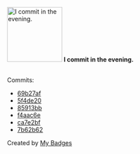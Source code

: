 <img src="https://my-badges.github.io/my-badges/evening-commits.png" alt="I commit in the evening." title="I commit in the evening." width="128">
<strong>I commit in the evening.</strong>
<br><br>

Commits:

- <a href="https://github.com/expr-lang/expr/commit/69b27afae29804c646a7d51f8daaa032becd799d">69b27af</a>
- <a href="https://github.com/expr-lang/expr/commit/5f4de2012b5ae915bc90db0067201b5f90f24e3f">5f4de20</a>
- <a href="https://github.com/webpod/jout/commit/85913bbd35de0612db6a74f0bbdc9732570694be">85913bb</a>
- <a href="https://github.com/antonmedv/fx/commit/f4aac6ec5dfd7d3e632f21dd889ad25c56a0d9fc">f4aac6e</a>
- <a href="https://github.com/antonmedv/fx/commit/ca7e2bf81e70247f97d118e7af26286dc58e1ebf">ca7e2bf</a>
- <a href="https://github.com/antonmedv/fx/commit/7b62b62cde48e7cc5b299853ebc038a02d4df36c">7b62b62</a>


Created by <a href="https://github.com/my-badges/my-badges">My Badges</a>